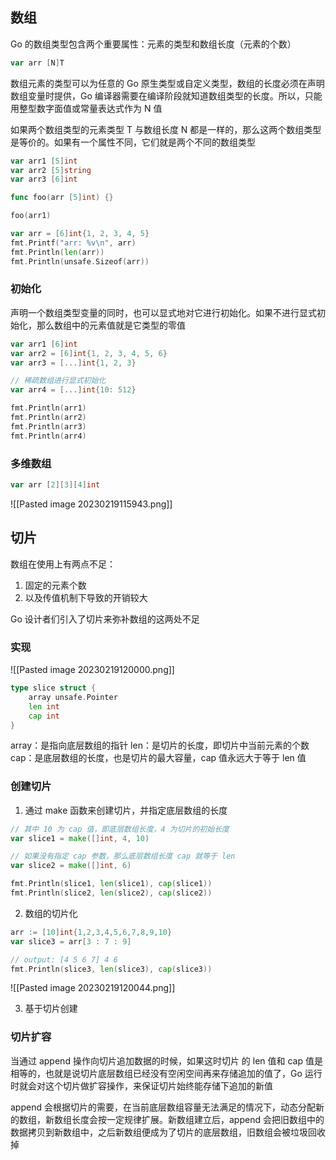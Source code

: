## 数组

Go 的数组类型包含两个重要属性：元素的类型和数组长度（元素的个数）

```go
var arr [N]T
```

数组元素的类型可以为任意的 Go 原生类型或自定义类型，数组的长度必须在声明数组变量时提供，Go 编译器需要在编译阶段就知道数组类型的长度。所以，只能用整型数字面值或常量表达式作为 N 值

如果两个数组类型的元素类型 T 与数组长度 N 都是一样的，那么这两个数组类型是等价的。如果有一个属性不同，它们就是两个不同的数组类型

```go
var arr1 [5]int
var arr2 [5]string
var arr3 [6]int

func foo(arr [5]int) {}

foo(arr1)

var arr = [6]int{1, 2, 3, 4, 5}
fmt.Printf("arr: %v\n", arr)
fmt.Println(len(arr))
fmt.Println(unsafe.Sizeof(arr))
```

### 初始化

声明一个数组类型变量的同时，也可以显式地对它进行初始化。如果不进行显式初始化，那么数组中的元素值就是它类型的零值

```go
var arr1 [6]int
var arr2 = [6]int{1, 2, 3, 4, 5, 6}
var arr3 = [...]int{1, 2, 3}

// 稀疏数组进行显式初始化
var arr4 = [...]int{10: 512}

fmt.Println(arr1)
fmt.Println(arr2)
fmt.Println(arr3)
fmt.Println(arr4)
```

### 多维数组

```go
var arr [2][3][4]int
```

![[Pasted image 20230219115943.png]]

## 切片

数组在使用上有两点不足：

1.  固定的元素个数
2.  以及传值机制下导致的开销较大

Go 设计者们引入了切片来弥补数组的这两处不足

### 实现

![[Pasted image 20230219120000.png]]

```go
type slice struct {
    array unsafe.Pointer
    len int
    cap int
}
```

array：是指向底层数组的指针
len：是切片的长度，即切片中当前元素的个数
cap：是底层数组的长度，也是切片的最大容量，cap 值永远大于等于 len 值

### 创建切片

1.  通过 make 函数来创建切片，并指定底层数组的长度

```go
// 其中 10 为 cap 值，即底层数组长度，4 为切片的初始长度
var slice1 = make([]int, 4, 10)

// 如果没有指定 cap 参数，那么底层数组长度 cap 就等于 len
var slice2 = make([]int, 6)

fmt.Println(slice1, len(slice1), cap(slice1))
fmt.Println(slice2, len(slice2), cap(slice2))
```

2.  数组的切片化

```go
arr := [10]int{1,2,3,4,5,6,7,8,9,10}
var slice3 = arr[3 : 7 : 9]

// output: [4 5 6 7] 4 6
fmt.Println(slice3, len(slice3), cap(slice3))
```

![[Pasted image 20230219120044.png]]

3.  基于切片创建

### 切片扩容

当通过 append 操作向切片追加数据的时候，如果这时切片 的 len 值和 cap 值是相等的，也就是说切片底层数组已经没有空闲空间再来存储追加的值了，Go 运行时就会对这个切片做扩容操作，来保证切片始终能存储下追加的新值

append 会根据切片的需要，在当前底层数组容量无法满足的情况下，动态分配新的数组，新数组长度会按一定规律扩展。新数组建立后，append 会把旧数组中的数据拷贝到新数组中，之后新数组便成为了切片的底层数组，旧数组会被垃圾回收掉